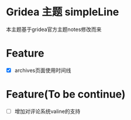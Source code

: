 # Gridea 主题 simpleLine
本主题基于gridea官方主题notes修改而来

# Feature
- [x] archives页面使用时间线

# Feature(To be continue)
- [ ] 增加对评论系统valine的支持